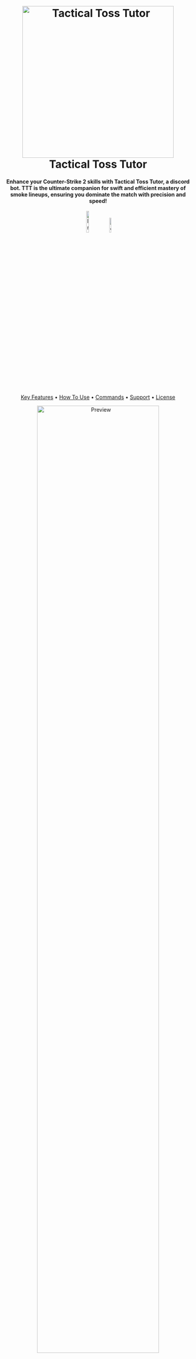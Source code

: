 

<h1 align="center">
  <br>
<img src="https://i.imgur.com/dOc0xAv.png" alt="Tactical Toss Tutor" width="400"></a>
  <br>
  Tactical Toss Tutor  
  <br>
</h1>

<h4 align="center">Enhance your Counter-Strike 2 skills with Tactical Toss Tutor, a discord bot. TTT is the ultimate companion for swift and efficient mastery of smoke lineups, ensuring you dominate the match with precision and speed!</h4>

<p align="center">
<a href="https://discord.com/api/oauth2/authorize?client_id=1194043397451808868&permissions=125952&scope=bot"><img src="https://img.shields.io/badge/Invite-greenblue?style=for-the-badge&logo=Discord&logoColor=white" alt="Invite" width="12%"></a>
<a href="https://discord.gg/FAUuEUqsBD"><img src="https://img.shields.io/badge/Join-blue?style=for-the-badge&logo=Discord&logoColor=white" alt="Join" width="10%"></a>
</p>

<p align="center">
  <a href="#key-features">Key Features</a> •
  <a href="#how-to-use">How To Use</a> •
  <a href="#commands">Commands</a> •
  <a href="#support">Support</a> •
  <a href="#license">License</a>
  </p>
  <p align="center">
  <img src="https://github.com/bubfusion/Tactical-Toss-Tutor/blob/main/Images/Preview.gif" alt="Preview" width="80%">
</p>



## Key Features

 - Instantly get smokes for your favorite maps
 - See currently available maps
 - View all the lineups for maps
 - Easy to follow, high quality, and quick GIFs
 - 24/7 bot runtime!

## How To Use

#### Method 1:
Getting this bot in your discord is as easy as just inviting it! Below is a button you can click to add the bot to your server\
<a href="https://discord.com/api/oauth2/authorize?client_id=1194043397451808868&permissions=125952&scope=bot"><img src="https://img.shields.io/badge/Invite-greenblue?style=for-the-badge&logo=Discord&logoColor=white" alt="Invite" width="11%"></a>

#### Method 2:
Since this is an open source program, you can run the bot yourself! \
**Prerequisites**\
[Tactical Toss Tutor Repo](https://github.com/bubfusion/Tactical-Toss-Tutor)\
[Python 3](https://www.python.org/downloads/)\
[Discord.py](https://discordpy.readthedocs.io/en/stable/intro.html)\
[Discord Bot Account](https://discord.com/developers/docs/getting-started)

**Installation**
Step 1: Clone the repo\
Step 2: Create a ``config.py`` in your repo folder and add the line below\
``BOT_TOKEN = "YOUR BOT'S TOKEN HERE"``\
Step 3: Run ``bot.py``

## Commands
See available maps:\
```$maps```

View lineup for specific map:\
```$lineups <map>```

Get a GIF for a specific area you want to smoke\
```$smoke <map> <area>```

View commands\
```$help```

Invite the bot to your own server\
```$invite```

Join the offical Tactical Toss Tutor\
```$join```

**More coming soon!**




## Support
Need help with the bot, have a suggestion, or don't have a server you can add the bot to? Join the discord with the button below! 

<a href="https://discord.gg/FAUuEUqsBD"><img src="https://img.shields.io/badge/Join-blue?style=for-the-badge&logo=Discord&logoColor=white" alt="Join" width="10%"></a>


## License

MIT

---

> GitHub: [@bubfusion](https://github.com/bubfusion)\
> Discord: Bubfusion

